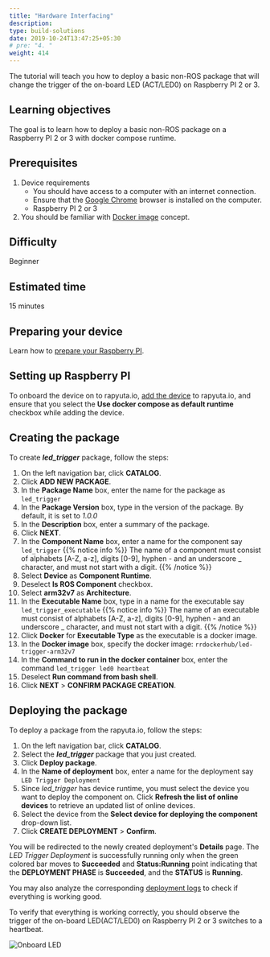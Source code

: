 ```yaml
---
title: "Hardware Interfacing"
description:
type: build-solutions
date: 2019-10-24T13:47:25+05:30
# pre: "4. "
weight: 414
---
```

The tutorial will teach you how to deploy a basic non-ROS package that will change
the trigger of the on-board LED (ACT/LED0) on Raspberry PI 2 or 3.

## Learning objectives
The goal is to learn how to deploy a basic non-ROS package on a
Raspberry PI 2 or 3 with docker compose runtime.

## Prerequisites
1. Device requirements
	* You should have access to a computer with an internet connection.
	* Ensure that the [Google Chrome](https://www.google.com/chrome/) browser
	  is installed on the computer.
	* Raspberry PI 2 or 3
2. You should be familiar with
   [Docker image](https://docs.docker.com/v17.09/engine/userguide/storagedriver/imagesandcontainers/)
   concept.

## Difficulty
Beginner

## Estimated time
15 minutes

## Preparing your device
Learn how to [prepare your Raspberry PI](/developer-guide/manage-machines/special-device-tutorials/#preparing-raspberry-pi-3).

## Setting up Raspberry PI
To onboard the device on to rapyuta.io,
[add the device](/developer-guide/manage-machines/onboarding/) to rapyuta.io,
and ensure that you select the **Use docker compose as default runtime** checkbox
while adding the device.

## Creating the package
To create ***led_trigger*** package, follow the steps:

1. On the left navigation bar, click **CATALOG**.
2. Click **ADD NEW PACKAGE**.
3. In the **Package Name** box, enter the name for the package as `led_trigger`
4. In the **Package Version** box, type in the version of the package. By default, it is set to _1.0.0_
5. In the **Description** box, enter a summary of the package.
6. Click **NEXT**.
7. In the **Component Name** box, enter a name for the component say `led_trigger`
{{% notice info %}}
The name of a component must consist of alphabets [A-Z, a-z], digits [0-9], hyphen - and an underscore _ character, and must not start with a digit.
{{% /notice %}}
8. Select **Device** as **Component Runtime**.
9.  Deselect **Is ROS Component** checkbox.
10. Select **arm32v7** as **Architecture**.
11. In the **Executable Name** box, type in a name for the executable say `led_trigger_executable`
{{% notice info %}}
The name of an executable must consist of alphabets [A-Z, a-z], digits [0-9], hyphen - and an underscore _ character, and must not start with a digit.
{{% /notice %}}
12. Click **Docker** for **Executable Type** as the executable is a docker image.
13. In the **Docker image** box, specify the docker image: `rrdockerhub/led-trigger-arm32v7`
14. In the **Command to run in the docker container** box, enter the command `led_trigger led0 heartbeat`
15.  Deselect **Run command from bash shell**.
16.  Click **NEXT** > **CONFIRM PACKAGE CREATION**.


## Deploying the package
To deploy a package from the rapyuta.io,
follow the steps:

1. On the left navigation bar, click **CATALOG**.
2. Select the ***led_trigger*** package that you just created.
3. Click **Deploy package**.
4. In the **Name of deployment** box, enter a name for the deployment say `LED Trigger Deployment`
5. Since *led_trigger* has device runtime, you must select the device you want to deploy the component on. Click **Refresh the list of online devices** to retrieve an updated list of online devices.
6. Select the device from the **Select device for deploying the component**
   drop-down list.
7. Click **CREATE DEPLOYMENT** > **Confirm**.

You will be redirected to the newly created deployment's **Details** page.
The _LED Trigger Deployment_ is successfully running only when the green
colored bar moves to **Succeeded** and **Status:Running** point indicating that the **DEPLOYMENT PHASE** is **Succeeded**, and the **STATUS** is **Running**.

You may also analyze the corresponding
[deployment logs](/developer-guide/tooling-automation/logging/deployment-logs/)
to check if everything is working good.

To verify that everything is working correctly, you should observe the trigger
of the on-board LED(ACT/LED0) on Raspberry PI 2 or 3 switches to a heartbeat.

![Onboard LED](/images/core-concepts/device-management/control-onboard-led.gif?classes=border,shadow&width=30pc)
